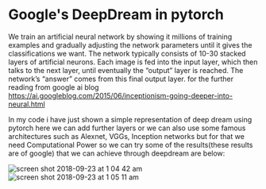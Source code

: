 # Google's DeepDream in pytorch

We train an artificial neural network by showing it millions of training examples and gradually adjusting the network parameters until it gives the classifications we want. The network typically consists of 10-30 stacked layers of artificial neurons. Each image is fed into the input layer, which then talks to the next layer, until eventually the “output” layer is reached. The network’s “answer” comes from this final output layer.
for the further reading from google ai blog
https://ai.googleblog.com/2015/06/inceptionism-going-deeper-into-neural.html

In my code i have just shown a simple representation of deep dream using pytorch here we can add further layers or we can also use some famous 
architectures such as Alexnet, VGGs, Inception networks but for that we need Computational Power so we can try some of the results(these results are of google) that we can achieve through deepdream are below:

![screen shot 2018-09-23 at 1 04 42 am](https://user-images.githubusercontent.com/35501699/45921110-cf942b00-becc-11e8-99b5-71ba3528832d.png)
![screen shot 2018-09-23 at 1 05 11 am](https://user-images.githubusercontent.com/35501699/45921111-d02cc180-becc-11e8-9bf2-166fee42c8cf.png)
